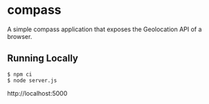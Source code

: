 # compass
A simple compass application that exposes the Geolocation API of a browser.

## Running Locally
```
$ npm ci
$ node server.js
```
http://localhost:5000

